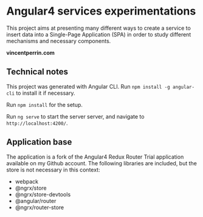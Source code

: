 # Angular4 services experimentations

This project aims at presenting many different ways to create a service to insert data into a Single-Page Application (SPA) in order to study different mechanisms and necessary components.

**vincentperrin.com**


## Technical notes

This project was generated with Angular CLI. Run `npm install -g angular-cli`
to install it if necessary.

Run `npm install` for the setup.

Run `ng serve` to start the server server, and navigate to `http://localhost:4200/`. 


## Application base

The application is a fork of the Angular4 Redux Router Trial application available on my Github account.
The following libraries are included, but the store is not necessary in this context:

- webpack
- @ngrx/store
- @ngrx/store-devtools
- @angular/router
- @ngrx/router-store
